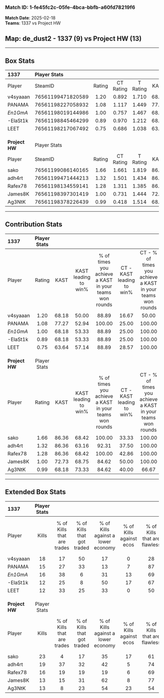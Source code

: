 ### Match ID: 1-fe45fc2c-05fe-4bca-bbfb-a60fd78219f6  
**Match Date**: 2025-02-18  
**Teams**: 1337 vs Project HW  

## **Map**: de_dust2 - 1337 (9) vs Project HW (13)  
---  

## Box Stats  

| **1337**       | Player Stats      |        |           |          |       |       |       |         |        |      |     |
| :- | :- | :-: | :-: | :-: | :-: | :-: | :-: | :-: | :-: | :-: | :-: |
| Player         | SteamID           | Rating | CT Rating | T Rating | KAST  |  ADR  | Kills | Assists | Deaths | K/D  | HS% |
| v4syaaan       | 76561199471820589 |  1.20  |   0.892   |  1.710   | 68.18 | 100.2 |  18   |    6    |   17   | 1.06 | 55  |
| PANAMA         | 76561198227058932 |  1.08  |   1.117   |  1.449   | 77.27 | 86.3  |  15   |    5    |   18   | 0.83 | 86  |
| _En1GmA_       | 76561198019144986 |  1.00  |   0.757   |  1.467   | 68.18 | 59.5  |  16   |    3    |   16   | 1.00 | 56  |
| -ElaSt1k       | 76561198845464299 |  0.89  |   0.970   |  1.212   | 68.18 | 75.2  |  12   |    6    |   17   | 0.71 | 58  |
| LEET           | 76561198217067492 |  0.75  |   0.686   |  1.038   | 63.64 | 51.2  |  12   |    0    |   17   | 0.71 | 75  |
|                |                   |        |           |          |       |       |       |         |        |      |     |
|                |                   |        |           |          |       |       |       |         |        |      |     |
|                |                   |        |           |          |       |       |       |         |        |      |     |
| **Project HW** | Player Stats      |        |           |          |       |       |       |         |        |      |     |
| Player         | SteamID           | Rating | CT Rating | T Rating | KAST  |  ADR  | Kills | Assists | Deaths | K/D  | HS% |
| sako           | 76561199086140165 |  1.66  |   1.661   |  1.819   | 86.36 | 111.4 |  23   |   11    |   14   | 1.64 | 43  |
| adh4rt         | 76561199471444213 |  1.32  |   1.501   |  1.434   | 86.36 | 81.1  |  19   |    7    |   17   | 1.12 | 47  |
| Rafex78        | 76561198134559141 |  1.28  |   1.311   |  1.385   | 86.36 | 79.1  |  16   |    4    |   13   | 1.23 | 68  |
| James8K        | 76561198397301419 |  1.00  |   0.731   |  1.444   | 72.73 | 69.7  |  13   |    8    |   15   | 0.87 | 53  |
| Ag3NtK         | 76561198378226439 |  0.99  |   0.418   |  1.514   | 68.18 | 79.9  |  13   |    6    |   15   | 0.87 | 69  |
---  

## Contribution Stats  

| **1337**       | Player Stats |       |                      |                                                        |                           |                                                             |                          |                                                            |
| :- | :-: | :-: | :-: | :-: | :-: | :-: | :-: | :-: |
| Player         |    Rating    | KAST  | KAST leading to win% | % of times you achieve a KAST in your teams won rounds | CT - KAST leading to win% | CT - % of times you achieve a KAST in your teams won rounds | T - KAST leading to win% | T - % of times you achieve a KAST in your teams won rounds |
| v4syaaan       |     1.20     | 68.18 |        50.00         |                         88.89                          |           16.67           |                            50.00                            |          70.00           |                           100.00                           |
| PANAMA         |     1.08     | 77.27 |        52.94         |                         100.00                         |           25.00           |                           100.00                            |          77.78           |                           100.00                           |
| _En1GmA_       |     1.00     | 68.18 |        53.33         |                         88.89                          |           25.00           |                           100.00                            |          85.71           |                           85.71                            |
| -ElaSt1k       |     0.89     | 68.18 |        53.33         |                         88.89                          |           25.00           |                           100.00                            |          85.71           |                           85.71                            |
| LEET           |     0.75     | 63.64 |        57.14         |                         88.89                          |           28.57           |                           100.00                            |          85.71           |                           85.71                            |
|                |              |       |                      |                                                        |                           |                                                             |                          |                                                            |
|                |              |       |                      |                                                        |                           |                                                             |                          |                                                            |
|                |              |       |                      |                                                        |                           |                                                             |                          |                                                            |
| **Project HW** | Player Stats |       |                      |                                                        |                           |                                                             |                          |                                                            |
| Player         |    Rating    | KAST  | KAST leading to win% | % of times you achieve a KAST in your teams won rounds | CT - KAST leading to win% | CT - % of times you achieve a KAST in your teams won rounds | T - KAST leading to win% | T - % of times you achieve a KAST in your teams won rounds |
| sako           |     1.66     | 86.36 |        68.42         |                         100.00                         |           33.33           |                           100.00                            |          100.00          |                           100.00                           |
| adh4rt         |     1.32     | 86.36 |        63.16         |                         92.31                          |           37.50           |                           100.00                            |          81.82           |                           90.00                            |
| Rafex78        |     1.28     | 86.36 |        68.42         |                         100.00                         |           42.86           |                           100.00                            |          83.33           |                           100.00                           |
| James8K        |     1.00     | 72.73 |        68.75         |                         84.62                          |           50.00           |                           100.00                            |          80.00           |                           80.00                            |
| Ag3NtK         |     0.99     | 68.18 |        73.33         |                         84.62                          |           40.00           |                            66.67                            |          90.00           |                           90.00                            |
---  

## Extended Box Stats  

| **1337**       | Player Stats |                            |                            |                                    |                         |                              |                                 |        |                             |                                     |                          |                               |                            |
| :- | :-: | :-: | :-: | :-: | :-: | :-: | :-: | :-: | :-: | :-: | :-: | :-: | :-: |
| Player         |    Kills     | % of Kills that are trades | % of Kills that got traded | % of Kills against a lower economy | % of Kills against ecos | % of Kills that are flawless | % of Kills that are close duels | Deaths | % of Deaths that get traded | % of Deaths against a lower economy | % of Deaths against ecos | % of Deaths that are flawless | % of Deaths that are close |
| v4syaaan       |      18      |             17             |             50             |                 17                 |            0            |              28              |                6                |   17   |              6              |                 18                  |            0             |              59               |             12             |
| PANAMA         |      15      |             27             |             33             |                 13                 |            7            |              87              |                7                |   18   |             22              |                 22                  |            0             |              67               |             6              |
| _En1GmA_       |      16      |             38             |             6              |                 31                 |           13            |              69              |                6                |   16   |             19              |                 19                  |            6             |              81               |             0              |
| -ElaSt1k       |      12      |             25             |             8              |                 50                 |           17            |              67              |                8                |   17   |             47              |                 12                  |            0             |              53               |             12             |
| LEET           |      12      |             33             |             25             |                 33                 |            0            |              50              |               25                |   17   |             24              |                  6                  |            6             |              76               |             6              |
|                |              |                            |                            |                                    |                         |                              |                                 |        |                             |                                     |                          |                               |                            |
|                |              |                            |                            |                                    |                         |                              |                                 |        |                             |                                     |                          |                               |                            |
|                |              |                            |                            |                                    |                         |                              |                                 |        |                             |                                     |                          |                               |                            |
| **Project HW** | Player Stats |                            |                            |                                    |                         |                              |                                 |        |                             |                                     |                          |                               |                            |
| Player         |    Kills     | % of Kills that are trades | % of Kills that got traded | % of Kills against a lower economy | % of Kills against ecos | % of Kills that are flawless | % of Kills that are close duels | Deaths | % of Deaths that get traded | % of Deaths against a lower economy | % of Deaths against ecos | % of Deaths that are flawless | % of Deaths that are close |
| sako           |      23      |             4              |             17             |                 35                 |           17            |              61              |                4                |   14   |             21              |                 36                  |            7             |              57               |             7              |
| adh4rt         |      19      |             37             |             32             |                 42                 |            5            |              74              |                5                |   17   |             35              |                 35                  |            12            |              47               |             12             |
| Rafex78        |      16      |             19             |             19             |                 19                 |            6            |              69              |               13                |   13   |             31              |                 54                  |            8             |              69               |             0              |
| James8K        |      13      |             15             |             31             |                 62                 |            8            |              77              |                0                |   15   |             33              |                 33                  |            7             |              47               |             13             |
| Ag3NtK         |      13      |             8              |             23             |                 54                 |           23            |              54              |               15                |   15   |              7              |                 33                  |            0             |              73               |             13             |

